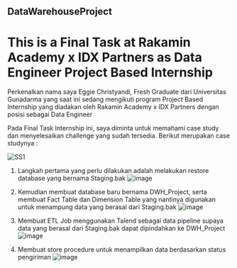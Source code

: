## DataWarehouseProject
# This is a Final Task at Rakamin Academy x IDX Partners as Data Engineer Project Based Internship

Perkenalkan nama saya Eggie Christyandi, Fresh Graduate dari Universitas Gunadarma yang saat ini sedang mengikuti program Project Based Internship yang diadakan oleh Rakamin Academy x IDX Partners dengan posisi sebagai Data Engineer

Pada Final Task Internship ini, saya diminta untuk memahami case study dan menyelesaikan challenge yang sudah tersedia.
Berikut merupakan case studynya :

![SS1](https://github.com/Eggiech11/DataWarehouseProject/assets/109166302/c61a06ce-ea54-495c-bf28-c9f004d42a88)




1. Langkah pertama yang perlu dilakukan adalah melakukan restore database yang bernama Staging.bak
   ![image](https://github.com/Eggiech11/DataWarehouseProject/assets/109166302/86f78c55-aa12-44f3-b8be-fd2b0e5624d7)

2. Kemudian membuat database baru bernama DWH_Project, serta membuat Fact Table dan Dimension Table yang nantinya digunakan untuk menampung data yang berasal dari Staging.bak
  ![image](https://github.com/Eggiech11/DataWarehouseProject/assets/109166302/d23ad5b1-4009-4a87-808c-6ef1c066a16b)

3. Membuat ETL Job menggunakan Talend sebagai data pipeline supaya data yang berasal dari Staging.bak dapat dipindahkan ke DWH_Project
   ![image](https://github.com/Eggiech11/DataWarehouseProject/assets/109166302/2f13a0a3-0224-4e01-a8ec-b53d7073e472)

4. Membuat store procedure untuk menampilkan data berdasarkan status pengiriman
   ![image](https://github.com/Eggiech11/DataWarehouseProject/assets/109166302/c3e7e7f3-1121-4fb2-9f98-f12d47c92ee9)


